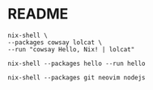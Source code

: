 # README

```shell
nix-shell \
--packages cowsay lolcat \
--run "cowsay Hello, Nix! | lolcat"
```

```shell
nix-shell --packages hello --run hello
```

```shell
nix-shell --packages git neovim nodejs
```

